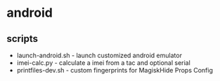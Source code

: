 # android

## scripts

- launch-android.sh - launch customized android emulator
- imei-calc.py - calculate a imei from a tac and optional serial
- printfiles-dev.sh - custom fingerprints for MagiskHide Props Config
